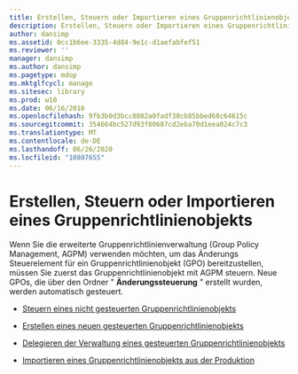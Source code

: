 ```yaml
---
title: Erstellen, Steuern oder Importieren eines Gruppenrichtlinienobjekts
description: Erstellen, Steuern oder Importieren eines Gruppenrichtlinienobjekts
author: dansimp
ms.assetid: 0cc1b6ee-3335-4d84-9e1c-d1aefabfef51
ms.reviewer: ''
manager: dansimp
ms.author: dansimp
ms.pagetype: mdop
ms.mktglfcycl: manage
ms.sitesec: library
ms.prod: w10
ms.date: 06/16/2016
ms.openlocfilehash: 9fb3b0d3bcc8802a0fadf38cb85bbed68c64615c
ms.sourcegitcommit: 354664bc527d93f80687cd2eba70d1eea024c7c3
ms.translationtype: MT
ms.contentlocale: de-DE
ms.lasthandoff: 06/26/2020
ms.locfileid: "10807655"
---
```

# Erstellen, Steuern oder Importieren eines Gruppenrichtlinienobjekts


Wenn Sie die erweiterte Gruppenrichtlinienverwaltung (Group Policy Management, AGPM) verwenden möchten, um das Änderungs Steuerelement für ein Gruppenrichtlinienobjekt (GPO) bereitzustellen, müssen Sie zuerst das Gruppenrichtlinienobjekt mit AGPM steuern. Neue GPOs, die über den Ordner " **Änderungssteuerung** " erstellt wurden, werden automatisch gesteuert.

-   [Steuern eines nicht gesteuerten Gruppenrichtlinienobjekts](control-an-uncontrolled-gpo-agpm30ops.md)

-   [Erstellen eines neuen gesteuerten Gruppenrichtlinienobjekts](create-a-new-controlled-gpo-agpm30ops.md)

-   [Delegieren der Verwaltung eines gesteuerten Gruppenrichtlinienobjekts](delegate-management-of-a-controlled-gpo-agpm30ops.md)

-   [Importieren eines Gruppenrichtlinienobjekts aus der Produktion](import-a-gpo-from-production-editor-agpm30ops.md)

 

 





